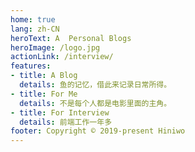 ```yaml
---
home: true
lang: zh-CN
heroText: A  Personal Blogs
heroImage: /logo.jpg
actionLink: /interview/
features:
- title: A Blog
  details: 鱼的记忆，借此来记录日常所得。
- title: For Me
  details: 不是每个人都是电影里面的主角。
- title: For Interview
  details: 前端工作一年多
footer: Copyright © 2019-present Hiniwo
---
```

